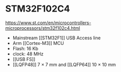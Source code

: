 # STM32F102C4

https://www.st.com/en/microcontrollers-microprocessors/stm32f102c4.html

- Mainstream [[STM32F1]] USB Access line
- Arm [[Cortex-M3]] MCU
- Flash: 16 Kb
- clock: 48 MHz
- [[USB FS]]
- [[LQFP48]] 7 × 7 mm and [[LQFP64]] 10 × 10 mm
